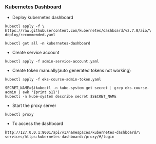 ### Kubernetes Dashboard

+ Deploy kubernetes dashboard
```
kubectl apply -f \
https://raw.githubusercontent.com/kubernetes/dashboard/v2.7.0/aio/\
deploy/recommended.yaml

kubectl get all -n kubernetes-dashboard
```

+ Create service account
```
kubectl apply -f admin-service-account.yaml
```

+ Create token manually(auto generated tokens not working)
```
kubectl apply -f eks-course-admin-token.yaml

SECRET_NAME=$(kubectl -n kube-system get secret | grep eks-course-admin | awk '{print $1}')
kubectl -n kube-system describe secret $SECRET_NAME
```

+ Start the proxy server
```
kubectl proxy
```

+ To access the dashboard
```
http://127.0.0.1:8001/api/v1/namespaces/kubernetes-dashboard/\
services/https:kubernetes-dashboard:/proxy/#/login
```